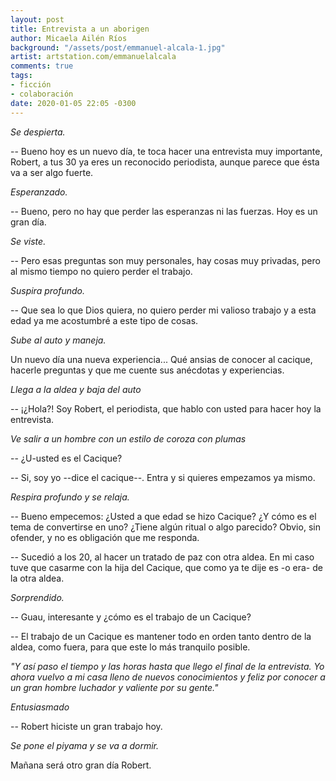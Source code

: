 ```yaml
---
layout: post
title: Entrevista a un aborigen
author: Micaela Ailén Ríos
background: "/assets/post/emmanuel-alcala-1.jpg"
artist: artstation.com/emmanuelalcala
comments: true
tags:
- ficción
- colaboración
date: 2020-01-05 22:05 -0300
---
```

*Se despierta.*

-- Bueno hoy es un nuevo día, te toca hacer una entrevista muy importante,
Robert, a tus 30 ya eres un reconocido periodista, aunque parece que ésta va a
ser algo fuerte.

*Esperanzado.*

-- Bueno, pero no hay que perder las esperanzas ni las fuerzas. Hoy es un gran
día.

*Se viste.*

-- Pero esas preguntas son muy personales, hay cosas muy privadas, pero al
mismo tiempo no quiero perder el trabajo.

*Suspira profundo.*

-- Que sea lo que Dios quiera, no quiero perder mi valioso trabajo y a esta
edad ya me acostumbré a este tipo de cosas.

*Sube al auto y maneja.*

Un nuevo día una nueva experiencia... Qué ansias de conocer al cacique, hacerle
preguntas y que me cuente sus anécdotas y experiencias.

*Llega a la aldea y baja del auto*

-- ¡¿Hola?! Soy Robert, el periodista, que hablo con usted para hacer hoy la
entrevista.

*Ve salir a un hombre con un estilo de coroza con plumas*

-- ¿U-usted es el Cacique? 

-- Si, soy yo --dice el cacique--. Entra y si quieres empezamos ya mismo.

*Respira profundo y se relaja.* 

-- Bueno empecemos: ¿Usted a que edad se hizo Cacique? ¿Y cómo es el tema de
convertirse en uno? ¿Tiene algún ritual o algo parecido? Obvio, sin ofender, y
no es obligación que me responda.

-- Sucedió a los 20, al hacer un tratado de paz con otra aldea. En mi caso tuve
que casarme con la hija del Cacique, que como ya te dije es -o era- de la otra
aldea.

*Sorprendido.*

-- Guau, interesante y ¿cómo es el trabajo de un Cacique? 

-- El trabajo de un Cacique es mantener todo en orden tanto dentro de la aldea,
como fuera, para que este lo más tranquilo posible.

*"Y así paso el tiempo y las horas hasta que llego el final de la entrevista. Yo
ahora vuelvo a mi casa lleno de nuevos conocimientos y feliz por conocer a un
gran hombre luchador y valiente por su gente."*

*Entusiasmado* 

-- Robert hiciste un gran trabajo hoy.

*Se pone el piyama y se va a dormir.*

Mañana será otro gran día Robert.
